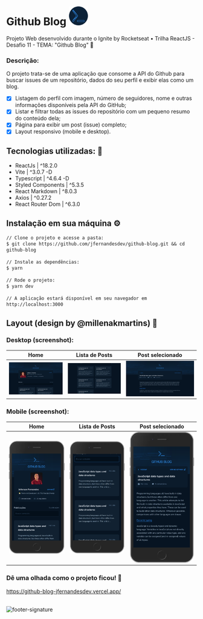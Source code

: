 # Github Blog <img src='https://github.com/jfernandesdev/github-blog/blob/66aab81308b38957182aa181720d635af5cc40c0/public/favicon.svg' width='50px' />

Projeto Web desenvolvido durante o Ignite by Rocketseat • Trilha ReactJS - Desafio 11 - TEMA: "Github Blog" 📰

### Descrição:

O projeto trata-se de uma aplicação que consome a API do Github para buscar issues de um repositório, dados do seu perfil e exibir elas como um blog.

- [x] Listagem do perfil com imagem, número de seguidores, nome e outras informações disponíveis pela API do GitHub;
- [x] Listar e filtrar todas as issues do repositório com um pequeno resumo do conteúdo dela;
- [x] Página para exibir um post (issue) completo;
- [x] Layout responsivo (mobile e desktop).

## Tecnologias utilizadas: 🚀

- ReactJs | ^18.2.0
- Vite | ^3.0.7 -D
- Typescript | ^4.6.4 -D
- Styled Components | ^5.3.5
- React Markdown | ^8.0.3 
- Axios | ^0.27.2
- React Router Dom | ^6.3.0


## Instalação em sua máquina ⚙️

```
// Clone o projeto e acesse a pasta:
$ git clone https://github.com/jfernandesdev/github-blog.git && cd github-blog

// Instale as dependências:
$ yarn

// Rode o projeto: 
$ yarn dev

// A aplicação estará disponível em seu navegador em http://localhost:3000
```

## Layout (design by @millenakmartins) 🤩

### Desktop (screenshot):

| Home | Lista de Posts | Post selecionado |
| --- | --- | --- |
| <img src="https://github.com/jfernandesdev/github-blog/blob/66aab81308b38957182aa181720d635af5cc40c0/public/layout/desktop-1.png" /> | <img src="https://github.com/jfernandesdev/github-blog/blob/66aab81308b38957182aa181720d635af5cc40c0/public/layout/desktop-2.png" /> | <img src="https://github.com/jfernandesdev/github-blog/blob/66aab81308b38957182aa181720d635af5cc40c0/public/layout/desktop-3.png" /> 

### Mobile (screenshot):

| Home | Lista de Posts | Post selecionado |
| --- | --- | --- |
| <img src="https://github.com/jfernandesdev/github-blog/blob/66aab81308b38957182aa181720d635af5cc40c0/public/layout/mobile-1.png" width='275px' /> | <img src="https://github.com/jfernandesdev/github-blog/blob/66aab81308b38957182aa181720d635af5cc40c0/public/layout/mobile-2.png" width='275px' /> | <img src="https://github.com/jfernandesdev/github-blog/blob/66aab81308b38957182aa181720d635af5cc40c0/public/layout/mobile-3.png" width='275px' /> | 

### Dê uma olhada como o projeto ficou! 👀

https://github-blog-jfernandesdev.vercel.app/

<br>

<img src="https://i.ibb.co/Yckq764/footer-signature.png" alt="footer-signature" border="0"  width='400px' />
